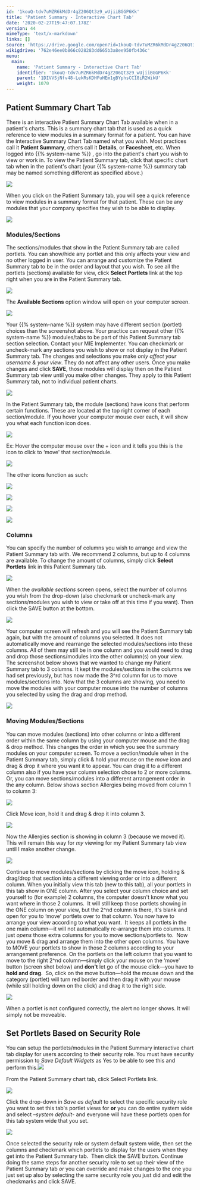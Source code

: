 ```yaml
---
id: '1kouQ-tdv7uMZR6kMdDr4gZ206Qt3z9_wUjiiBGGP6Kk'
title: 'Patient Summary - Interactive Chart Tab'
date: '2020-02-27T19:47:07.178Z'
version: 44
mimeType: 'text/x-markdown'
links: []
source: 'https://drive.google.com/open?id=1kouQ-tdv7uMZR6kMdDr4gZ206Qt3z9_wUjiiBGGP6Kk'
wikigdrive: '762e46ee0b866c028283dd665b3a8ee950fb436c'
menu:
  main:
    name: 'Patient Summary - Interactive Chart Tab'
    identifier: '1kouQ-tdv7uMZR6kMdDr4gZ206Qt3z9_wUjiiBGGP6Kk'
    parent: '1DIVVSjNfv48-LekRsKDHFuHEm1gBYphsCC18iR2WikU'
    weight: 1070
---
```

## Patient Summary Chart Tab

There is an interactive Patient Summary Chart Tab available when in a patient's charts. This is a summary chart tab that is used as a quick reference to view modules in a summary format for a patient.
You can have the Interactive Summary Chart Tab named what you wish. Most practices call it **Patient Summary**, others call it **Details**, or **Facesheet**, etc.
When logged into {{% system-name %}} , go into the patient's chart you wish to view or work in.
To view the Patient Summary tab, click that specific chart tab when in the patient's chart (your {{% system-name %}} summary tab may be named something different as specified above.)

![](../patient-summary-interactive-chart-tab.assets/10000000000003830000008FA3EC31BBD484DC33.png)

When you click on the Patient Summary tab, you will see a quick reference to view modules in a summary format for that patient. These can be any modules that your company specifies they wish to be able to display.

![](../patient-summary-interactive-chart-tab.assets/1000000000000383000001DD5E2F1AD97580EC7D.png)


### Modules/Sections

The sections/modules that show in the Patient Summary tab are called portlets. You can show/hide any portlet and this only affects your view and no other logged in user. You can arrange and customize the Patient Summary tab to be in the order and layout that you wish.
To see all the portlets (sections) available for view, click **Select Portlets** link at the top right when you are in the Patient Summary tab.

![](../patient-summary-interactive-chart-tab.assets/1000000000000383000001DD5E2F1AD97580EC7D.png)

The **Available Sections** option window will open on your computer screen.

![](../patient-summary-interactive-chart-tab.assets/1000000000000165000001DDA70594E987FA7BC4.png)

Your {{% system-name %}} system may have different section (portlet) choices than the screenshot above. Your practice can request other {{% system-name %}} modules/tabs to be part of this Patient Summary tab section selection. Contact your MIE Implementer.
You can checkmark or uncheck-mark any sections you wish to show or not display in the Patient Summary tab. The changes and selections you make *only affect your username & your view*. They do not affect any other users. Once you make changes and click **SAVE**, those modules will display then on the Patient Summary tab view until you make other changes. They apply to this Patient Summary tab, not to individual patient charts.

![](../patient-summary-interactive-chart-tab.assets/1000000000000165000001DDA70594E987FA7BC4.png)

In the Patient Summary tab, the module (sections) have icons that perform certain functions. These are located at the top right corner of each section/module. If you hover your computer mouse over each, it will show you what each function icon does.

![](../patient-summary-interactive-chart-tab.assets/100000000000005D0000002675CE6BC95F086E21.png)

Ex: Hover the computer mouse over the + icon and it tells you this is the icon to click to ‘move' that section/module.

![](../patient-summary-interactive-chart-tab.assets/1000000000000139000000500454E5EC3C84FD99.png)

The other icons function as such:

![](../patient-summary-interactive-chart-tab.assets/100000000000007D0000003DB9136B437ADD1C98.png)


![](../patient-summary-interactive-chart-tab.assets/10000000000000410000003EBAED828B566D028B.png)


![](../patient-summary-interactive-chart-tab.assets/100000000000003C0000003DCBF8F0A7A99D9FE8.png)


![](../patient-summary-interactive-chart-tab.assets/100000000000002B0000003979148FBAD13CFC66.png)


### Columns

You can specify the number of columns you wish to arrange and view the Patient Summary tab with.
We recommend 2 columns, but up to 4 columns are available.
To change the amount of columns, simply click **Select Portlets** link in this Patient Summary tab.

![](../patient-summary-interactive-chart-tab.assets/10000000000003830000008FA3EC31BBD484DC33.png)

When the *available sections* screen opens, select the number of columns you wish from the drop-down (also checkmark or uncheck-mark any sections/modules you wish to view or take off at this time if you want). Then click the SAVE button at the bottom.

![](../patient-summary-interactive-chart-tab.assets/1000000000000141000000D64030149A1B9DCDBF.png)

Your computer screen will refresh and you will see the Patient Summary tab again, but with the amount of columns you selected. It does not automatically move and rearrange the selected modules/sections into these columns. All of them may still be in one column and you would need to drag and drop those sections/modules into the other column(s) on your view.
The screenshot below shows that we wanted to change my Patient Summary tab to 3 columns. It kept the modules/sections in the columns we had set previously, but has now made the 3^rd column for us to move modules/sections into. Now that the 3 columns are showing, you need to move the modules with your computer mouse into the number of columns you selected by using the drag and drop method.

![](../patient-summary-interactive-chart-tab.assets/1000000000000383000001CD0DEC50E5F7DF86B5.png)


### Moving Modules/Sections

You can move modules (sections) into other columns or into a different order within the same column by using your computer mouse and the drag & drop method. This changes the order in which you see the summary modules on your computer screen.
To move a section/module when in the Patient Summary tab, simply click & hold your mouse on the *move* icon and drag & drop it where you want it to appear. You can drag it to a different column also if you have your column selection chose to 2 or more columns. Or, you can move sections/modules into a different arrangement order in the any column.
Below shows section Allergies being moved from column 1 to column 3:

![](../patient-summary-interactive-chart-tab.assets/100000000000037C000000CEC1CE1A043DD8B5AF.png)

Click Move icon, hold it and drag & drop it into column 3.

![](../patient-summary-interactive-chart-tab.assets/100000000000038F000000CA00C2F0EFA13D04A2.png)

Now the Allergies section is showing in column 3 (because we moved it). This will remain this way for *my* viewing for my Patient Summary tab view until I make another change.

![](../patient-summary-interactive-chart-tab.assets/1000000000000386000000EB2D68E62BC015C00B.png)

Continue to move modules/sections by clicking the move icon, holding & drag/drop that section into a different viewing order or into a different column.
When you initially view this tab (new to this tab), all your portlets in this tab show in ONE column. After you select your column choice and set yourself to (for example) 2 columns, the computer doesn't know what you want where in those 2 columns.  It will still keep those portlets showing in the ONE column on your view, but the 2^nd column is there, it's blank and open for you to ‘move' portlets over to that column. You now have to arrange your view according to what you want.  It keeps all portlets in the one main column—it will not automatically re-arrange them into columns. It just *opens* those extra columns for you to move sections/portlets to.  Now you move & drag and arrange them into the other open columns. You have to MOVE your portlets to show in those 2 columns according to your arrangement preference.
On the portlets on the left column that you want to move to the right 2^nd column—simply click your mouse on the ‘move' button (screen shot below) and **don't** let go of the mouse click—you have to **hold and drag**.  So, click on the move button—hold the mouse down and the category (portlet) will turn red border and then drag it with your mouse (while still holding down on the click) and drag it to the right side.

![](../patient-summary-interactive-chart-tab.assets/10000000000002C3000000918B2295969888DF87.jpg)

When a portlet is not configured correctly, the alert no longer shows. It will simply not be moveable.

## Set Portlets Based on Security Role

You can setup the portlets/modules in the Patient Summary interactive chart tab display for users according to their security role. You must have security permission to *Save Default Widgets*
 as Yes to be able to see this and perform this.![](../patient-summary-interactive-chart-tab.assets/10000000000000BA00000029797D4FD9D8129DB9.png)

From the Patient Summary chart tab, click Select Portlets link.

![](../patient-summary-interactive-chart-tab.assets/1000000000000398000000CA2E3B5532CC3BDA0B.png)

Click the drop-down in *Save as default* to select the specific security role you want to set this tab's portlet views for **or** you can do entire system wide and select *–system default*- and everyone will have these portlets open for this tab system wide that you set.

![](../patient-summary-interactive-chart-tab.assets/1000000000000181000001E48B3C277BD5BB2F5F.png)

Once selected the security role or system default system wide, then set the columns and checkmark which portlets to display for the users when they get into the Patient Summary tab.  Then click the SAVE button.
Continue doing the same steps for another security role to set up their view of the Patient Summary tab *or* you can override and make changes to the one you just set up also by selecting the same security role you just did and edit the checkmarks and click SAVE.
